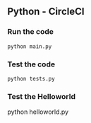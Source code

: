 ## Python - CircleCI

### Run the code
```
python main.py
```

### Test the code
```
python tests.py
```
### Test the Helloworld
python helloworld.py